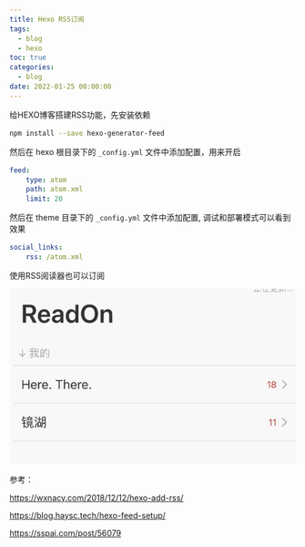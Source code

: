 ```yaml
---
title: Hexo RSS订阅
tags:
  - blog
  - hexo
toc: true
categories:
  - blog
date: 2022-01-25 00:00:00
---
```



给HEXO博客搭建RSS功能，先安装依赖

```bash
npm install --save hexo-generator-feed
```

<!--more-->



然后在 hexo 根目录下的 `_config.yml` 文件中添加配置，用来开启

```yaml
feed:
    type: atom
    path: atom.xml
    limit: 20
```

然后在 theme 目录下的 `_config.yml` 文件中添加配置, 调试和部署模式可以看到效果

```yaml
social_links:
	rss: /atom.xml
```



使用RSS阅读器也可以订阅

![](https://raw.githubusercontent.com/Xu-Hardy/image-host/master/20230125145832.png)

参考：

https://wxnacy.com/2018/12/12/hexo-add-rss/

https://blog.haysc.tech/hexo-feed-setup/

https://sspai.com/post/56079

